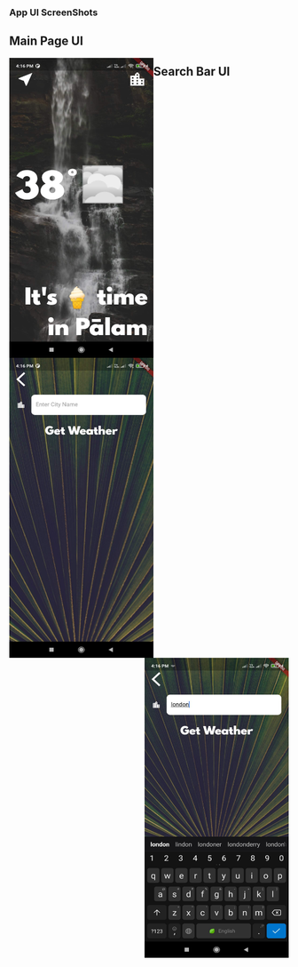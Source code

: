 ### App UI ScreenShots

## Main Page UI

<img src="images/4.jpg" width="260" height="540" align="left">

## Search Bar UI

<div>
<img src="images/1.jpg" width="260" height="540" align="left">
<img src="images/2.jpg" width="260" height="540" align="right">
</div>
